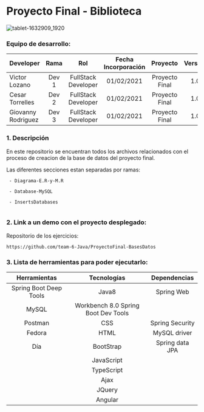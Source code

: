 # Proyecto Final - Biblioteca

![tablet-1632909_1920](https://user-images.githubusercontent.com/71090798/110982323-10b87800-8371-11eb-85ef-d46cdc3cfb7b.jpg)

### Equipo de desarrollo:

| Developer | Rama | Rol | Fecha Incorporación | Proyecto | Versión |
| --- | :---:  | :---:  | :---:  | :---: | :---:  |
| Victor Lozano | Dev 1 | FullStack Developer | 01/02/2021 | Proyecto Final | 1.0  |
| Cesar Torrelles | Dev 2 | FullStack Developer | 01/02/2021 |  Proyecto Final  | 1.0  | 
| Giovanny Rodriguez | Dev 3 | FullStack Developer| 01/02/2021 |  Proyecto Final  | 1.0  |

### 1. Descripción

En este repositorio se encuentran todos los archivos relacionados con el proceso de creacion de la base de datos del proyecto final.
 
Las diferentes secciones estan separadas por ramas:
```
 - Diagrama-E.R-y-M.R

 - Database-MySQL
 
 - InsertsDatabases
 
```

###  2. Link a un demo con el proyecto desplegado:

Repositorio de los ejercicios:
```
https://github.com/team-6-Java/ProyectoFinal-BasesDatos
```
###   3. Lista de herramientas para poder ejecutarlo:


|Herramientas          	|Tecnologías      |	Dependencias|
| :---:  | :---: | :---:  |
|Spring Boot Deep Tools	|Java8            |	Spring Web|
|MySQL                  | Workbench 8.0  		Spring Boot Dev Tools|
|Postman                |	CSS            	|Spring Security|
|Fedora	                |HTML	            |MySQL driver|
|Día	                   |BootStrap	       |Spring data JPA|
|                       |JavaScript	| |
|                       |TypeScript	| |
|                       |Ajax	| |
|                       |JQuery	| |
|                       |Angular|  |
